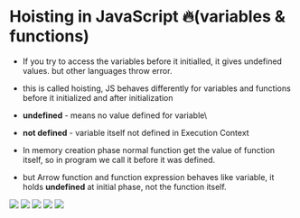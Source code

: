# Hoisting in JavaScript 🔥(variables & functions)

- If you try to access the variables before it initialled, it gives undefined values. but other languages throw error.
- this is called hoisting, JS behaves differently for variables and functions before it initialized and after initialization

- **undefined** - means no value defined for variable\
- **not defined** - variable itself not defined in Execution Context

- In memory creation phase normal function get the value of function itself, so in program we call it before it was defined.
- but Arrow function and function expression behaves like variable, it holds **undefined** at initial phase, not the function itself.

![](./pics/1.png)
![](./pics/2.png)
![](./pics/3.png)
![](./pics/4.png)
![](./pics/5.png)